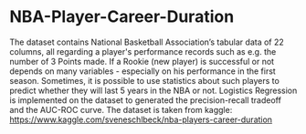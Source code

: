 # NBA-Player-Career-Duration
The dataset contains National Basketball Association’s tabular data of 22 columns, all regarding a player's performance records such as e.g. the number of 3 Points made. If a Rookie (new player) is successful or not depends on many variables - especially on his performance in the first season. Sometimes, it is possible to use statistics about such players to predict whether they will last 5 years in the NBA or not. Logistics Regression is implemented on the dataset to generated  the precision-recall tradeoff and the AUC-ROC curve. The dataset is taken from kaggle: https://www.kaggle.com/sveneschlbeck/nba-players-career-duration

